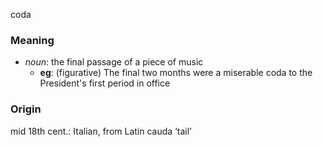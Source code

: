coda
### Meaning
+ _noun_: the final passage of a piece of music
	+ __eg__:  (figurative) The final two months were a miserable coda to the President's first period in office

### Origin

mid 18th cent.: Italian, from Latin cauda ‘tail’
